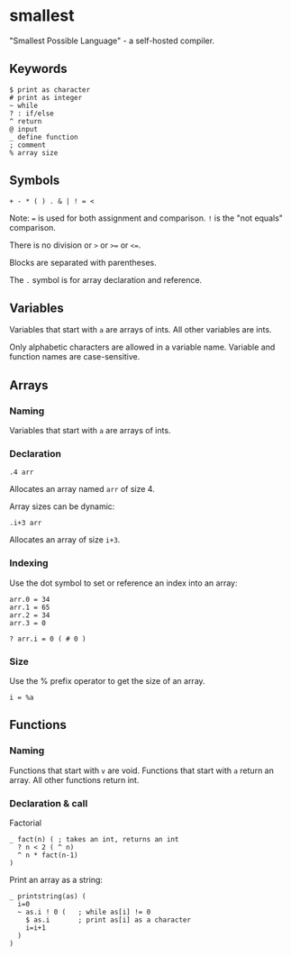 # smallest

"Smallest Possible Language" - a self-hosted compiler.

## Keywords

```
$ print as character
# print as integer
~ while
? : if/else
^ return
@ input
_ define function
; comment
% array size
```

## Symbols

`+ - * ( ) . & | ! = <`

Note: `=` is used for both assignment and comparison. `!` is the "not equals" comparison.

There is no division or `>` or `>=` or `<=`.

Blocks are separated with parentheses.

The `.` symbol is for array declaration and reference.

## Variables

Variables that start with `a` are arrays of ints. All other variables are ints.

Only alphabetic characters are allowed in a variable name. Variable and function
names are case-sensitive.

## Arrays

### Naming

Variables that start with `a` are arrays of ints.

### Declaration

```
.4 arr
```

Allocates an array named `arr` of size 4.

Array sizes can be dynamic:

```
.i+3 arr
```

Allocates an array of size `i+3`.

### Indexing

Use the dot symbol to set or reference an index into an array:

```
arr.0 = 34
arr.1 = 65
arr.2 = 34
arr.3 = 0
```

```
? arr.i = 0 ( # 0 )
```

### Size

Use the % prefix operator to get the size of an array.

```
i = %a
```


## Functions

### Naming

Functions that start with `v` are void. Functions that start with `a` return an array.
All other functions return int.

### Declaration & call

Factorial

```
_ fact(n) ( ; takes an int, returns an int
  ? n < 2 ( ^ n)
  ^ n * fact(n-1)
)
```

Print an array as a string:

```
_ printstring(as) (
  i=0
  ~ as.i ! 0 (   ; while as[i] != 0
    $ as.i       ; print as[i] as a character
    i=i+1
  )
)
```


